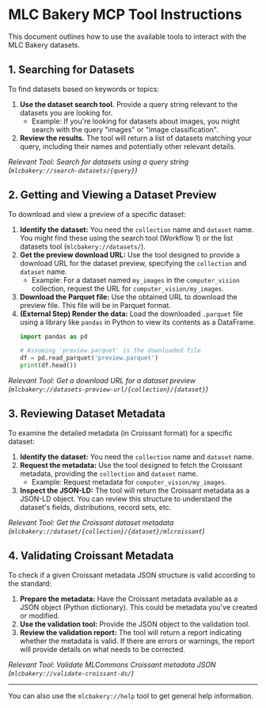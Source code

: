 # MLC Bakery MCP Tool Instructions

This document outlines how to use the available tools to interact with the MLC Bakery datasets.

## 1. Searching for Datasets

To find datasets based on keywords or topics:

1.  **Use the dataset search tool.** Provide a query string relevant to the datasets you are looking for.
    *   Example: If you're looking for datasets about images, you might search with the query "images" or "image classification".
2.  **Review the results.** The tool will return a list of datasets matching your query, including their names and potentially other relevant details.

*Relevant Tool: Search for datasets using a query string (`mlcbakery://search-datasets/{query}`)*

## 2. Getting and Viewing a Dataset Preview

To download and view a preview of a specific dataset:

1.  **Identify the dataset:** You need the `collection` name and `dataset` name. You might find these using the search tool (Workflow 1) or the list datasets tool (`mlcbakery://datasets/`).
2.  **Get the preview download URL:** Use the tool designed to provide a download URL for the dataset preview, specifying the `collection` and `dataset` name.
    *   Example: For a dataset named `my_images` in the `computer_vision` collection, request the URL for `computer_vision/my_images`.
3.  **Download the Parquet file:** Use the obtained URL to download the preview file. This file will be in Parquet format.
4.  **(External Step) Render the data:** Load the downloaded `.parquet` file using a library like `pandas` in Python to view its contents as a DataFrame.
    ```python
    import pandas as pd

    # Assuming 'preview.parquet' is the downloaded file
    df = pd.read_parquet('preview.parquet')
    print(df.head())
    ```

*Relevant Tool: Get a download URL for a dataset preview (`mlcbakery://datasets-preview-url/{collection}/{dataset}`)*

## 3. Reviewing Dataset Metadata

To examine the detailed metadata (in Croissant format) for a specific dataset:

1.  **Identify the dataset:** You need the `collection` name and `dataset` name.
2.  **Request the metadata:** Use the tool designed to fetch the Croissant metadata, providing the `collection` and `dataset` name.
    *   Example: Request metadata for `computer_vision/my_images`.
3.  **Inspect the JSON-LD:** The tool will return the Croissant metadata as a JSON-LD object. You can review this structure to understand the dataset's fields, distributions, record sets, etc.

*Relevant Tool: Get the Croissant dataset metadata (`mlcbakery://dataset/{collection}/{dataset}/mlcroissant`)*

## 4. Validating Croissant Metadata

To check if a given Croissant metadata JSON structure is valid according to the standard:

1.  **Prepare the metadata:** Have the Croissant metadata available as a JSON object (Python dictionary). This could be metadata you've created or modified.
2.  **Use the validation tool:** Provide the JSON object to the validation tool.
3.  **Review the validation report:** The tool will return a report indicating whether the metadata is valid. If there are errors or warnings, the report will provide details on what needs to be corrected.

*Relevant Tool: Validate MLCommons Croissant metadata JSON (`mlcbakery://validate-croissant-ds/`)*

---

You can also use the `mlcbakery://help` tool to get general help information.
